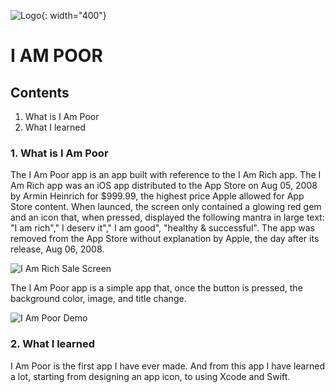 ![Logo](https://cdn.jsdelivr.net/gh/Hoax142/github_assets/blog/img/Full_Logo_With_Background.png){: width="400"}

# I AM POOR

## Contents

1. What is I Am Poor
2. What I learned


### 1. What is I Am Poor

The I Am Poor app is an app built with reference to the I Am Rich app. The I Am Rich app was an iOS app distributed to the App Store on Aug 05, 2008 by Armin Heinrich for $999.99, the highest price Apple allowed for App Store content. When launced, the screen only contained a glowing red gem and an icon that, when pressed, displayed the following mantra in large text: "I am rich"," I deserv it"," I am good", "healthy & successful". The app was removed from the App Store without explanation by Apple, the day after its release, Aug 06, 2008.

![I Am Rich Sale Screen](https://cdn.jsdelivr.net/gh/Hoax142/github_assets/repository/I_am_poor/I_Am_Rich_sale_screen.png)

The I Am Poor app is a simple app that, once the button is pressed, the background color, image, and title change.

![I Am Poor Demo](https://cdn.jsdelivr.net/gh/Hoax142/github_assets/repository/I_am_poor/I_Am_Poor.gif)


### 2. What I learned

I Am Poor is the first app I have ever made. And from this app I have learned a lot, starting from designing an app icon, to using Xcode and Swift. 
